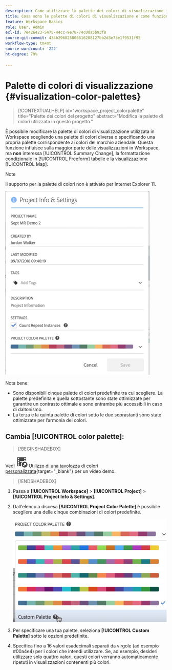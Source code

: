 ```yaml
---
description: Come utilizzare la palette dei colori di visualizzazione in Analysis Workspace
title: Cosa sono le palette di colori di visualizzazione e come funzionano?
feature: Workspace Basics
role: User, Admin
exl-id: 7e426423-5475-44cc-9e78-74c0da5b93f8
source-git-commit: 434b296825806616288127bb2d3e73e1f9531f95
workflow-type: tm+mt
source-wordcount: '222'
ht-degree: 79%

---
```


# Palette di colori di visualizzazione {#visualization-color-palettes}

>[!CONTEXTUALHELP]
>id="workspace_project_colorpalette"
>title="Palette dei colori del progetto"
>abstract="Modifica la palette di colori utilizzata in questo progetto."

È possibile modificare la palette di colori di visualizzazione utilizzata in Workspace scegliendo una palette di colori diversa o specificando una propria palette corrispondente ai colori del marchio aziendale. Questa funzione influisce sulla maggior parte delle visualizzazioni in Workspace, ma **non** interessa [!UICONTROL Summary Change], la formattazione condizionale in [!UICONTROL Freeform] tabelle e la visualizzazione [!UICONTROL Map].

>[!NOTE]
>
>Il supporto per la palette di colori non è attivato per Internet Explorer 11.

![](assets/color_palettes.png)

Nota bene:

* Sono disponibili cinque palette di colori predefinite tra cui scegliere. La palette predefinita e quella sottostante sono state ottimizzate per garantire un contrasto ottimale e sono entrambe più accessibili in caso di daltonismo.
* La terza e la quinta palette di colori sotto le due soprastanti sono state ottimizzate per l’armonia dei colori.

## Cambia [!UICONTROL color palette]:



>[!BEGINSHADEBOX]

Vedi ![VideoCheckedOut](/help/assets/icons/VideoCheckedOut.svg) [Utilizzo di una tavolozza di colori personalizzata](https://video.tv.adobe.com/v/23876?quality=12&learn=on){target="_blank"} per un video demo.

>[!ENDSHADEBOX]


1. Passa a **[!UICONTROL Workspace]** > **[!UICONTROL Project]** > **[!UICONTROL Project Info & Settings]**.
1. Dall&#39;elenco a discesa **[!UICONTROL Project Color Palette]** è possibile scegliere una delle cinque combinazioni di colori predefinite.

   ![](assets/custom_palette.png)

1. Per specificare una tua palette, seleziona **[!UICONTROL Custom Palette]** sotto le opzioni predefinite.
1. Specifica fino a 16 valori esadecimali separati da virgole (ad esempio #00a4e4) per i colori che intendi utilizzare. Se, ad esempio, desideri utilizzare solo quattro valori, questi colori verranno automaticamente ripetuti in visualizzazioni contenenti più colori.
